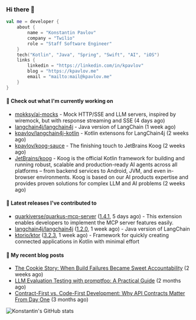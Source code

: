 
### Hi there 👋

```kotlin
val me = developer {
    about {
        name = "Konstantin Pavlov"
        company = "Twilio"
        role = "Staff Software Engineer"
    }
    tech("Kotlin", "Java", "Spring", "Swift", "AI", "iOS")
    links {
        linkedin = "https://linkedin.com/in/kpavlov"
        blog = "https://kpavlov.me"
        email = "mailto:mail@kpavlov.me"
    }
}
```

#### 👷 Check out what I'm currently working on

- [mokksy/ai-mocks](https://github.com/mokksy/ai-mocks) - Mock HTTP/SSE and LLM servers, inspired by wiremock, but with response streaming and SSE (4 days ago)
- [langchain4j/langchain4j](https://github.com/langchain4j/langchain4j) - Java version of LangChain (1 week ago)
- [kpavlov/langchain4j-kotlin](https://github.com/kpavlov/langchain4j-kotlin) - Kotlin extensons for LangChain4j (2 weeks ago)
- [kpavlov/koog-sauce](https://github.com/kpavlov/koog-sauce) - The finishing touch to JetBrains Koog (2 weeks ago)
- [JetBrains/koog](https://github.com/JetBrains/koog) - Koog is the official Kotlin framework for building and running robust, scalable and production-ready AI agents across all platforms – from backend services to Android, JVM, and even in-browser environments. Koog is based on our AI products expertise and provides proven solutions for complex LLM and AI problems (2 weeks ago)

#### 🔭 Latest releases I've contributed to

- [quarkiverse/quarkus-mcp-server](https://github.com/quarkiverse/quarkus-mcp-server) ([1.4.1](https://github.com/quarkiverse/quarkus-mcp-server/releases/tag/1.4.1), 5 days ago) - This extension enables developers to implement the MCP server features easily.
- [langchain4j/langchain4j](https://github.com/langchain4j/langchain4j) ([1.2.0](https://github.com/langchain4j/langchain4j/releases/tag/1.2.0), 1 week ago) - Java version of LangChain
- [ktorio/ktor](https://github.com/ktorio/ktor) ([3.2.3](https://github.com/ktorio/ktor/releases/tag/3.2.3), 1 week ago) - Framework for quickly creating connected applications in Kotlin with minimal effort

#### 📜 My recent blog posts

- [The Cookie Story: When Build Failures Became Sweet Accountability](https://kpavlov.me/blog/the-cookie-story/) (2 weeks ago)
- [LLM Evaluation Testing with promptfoo: A Practical Guide](https://kpavlov.me/blog/llm-evaluation-testing-with-promptfoo-a-practical-guide/) (2 months ago)
- [Contract-First vs. Code-First Development: Why API Contracts Matter From Day One](https://kpavlov.me/blog/contract-first-vs-contract-last/) (3 months ago)

![Konstantin's GitHub stats](https://github-readme-stats.vercel.app/api?username=kpavlov&show_icons=true&include_all_commits=true)
